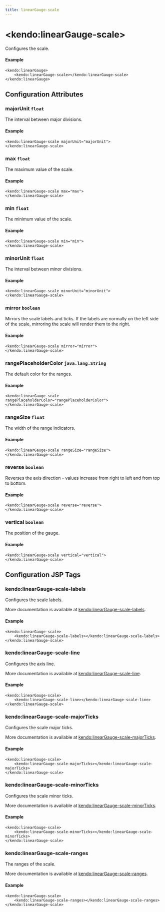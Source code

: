 ```yaml
---
title: linearGauge-scale
---
```


# \<kendo:linearGauge-scale\>

Configures the scale.

#### Example
    <kendo:linearGauge>
        <kendo:linearGauge-scale></kendo:linearGauge-scale>
    </kendo:linearGauge>

## Configuration Attributes

### majorUnit `float`

The interval between major divisions.

#### Example
    <kendo:linearGauge-scale majorUnit="majorUnit">
    </kendo:linearGauge-scale>

### max `float`

The maximum value of the scale.

#### Example
    <kendo:linearGauge-scale max="max">
    </kendo:linearGauge-scale>

### min `float`

The minimum value of the scale.

#### Example
    <kendo:linearGauge-scale min="min">
    </kendo:linearGauge-scale>

### minorUnit `float`

The interval between minor divisions.

#### Example
    <kendo:linearGauge-scale minorUnit="minorUnit">
    </kendo:linearGauge-scale>

### mirror `boolean`

Mirrors the scale labels and ticks.
If the labels are normally on the left side of the scale, mirroring the scale will render them to the right.

#### Example
    <kendo:linearGauge-scale mirror="mirror">
    </kendo:linearGauge-scale>

### rangePlaceholderColor `java.lang.String`

The default color for the ranges.

#### Example
    <kendo:linearGauge-scale rangePlaceholderColor="rangePlaceholderColor">
    </kendo:linearGauge-scale>

### rangeSize `float`

The width of the range indicators.

#### Example
    <kendo:linearGauge-scale rangeSize="rangeSize">
    </kendo:linearGauge-scale>

### reverse `boolean`

Reverses the axis direction - values increase from right to left and from top to bottom.

#### Example
    <kendo:linearGauge-scale reverse="reverse">
    </kendo:linearGauge-scale>

### vertical `boolean`

The position of the gauge.

#### Example
    <kendo:linearGauge-scale vertical="vertical">
    </kendo:linearGauge-scale>


##  Configuration JSP Tags

### kendo:linearGauge-scale-labels

Configures the scale labels.

More documentation is available at [kendo:linearGauge-scale-labels](/api/wrappers/jsp/lineargauge/scale-labels).

#### Example

    <kendo:linearGauge-scale>
        <kendo:linearGauge-scale-labels></kendo:linearGauge-scale-labels>
    </kendo:linearGauge-scale>

### kendo:linearGauge-scale-line

Configures the axis line.

More documentation is available at [kendo:linearGauge-scale-line](/api/wrappers/jsp/lineargauge/scale-line).

#### Example

    <kendo:linearGauge-scale>
        <kendo:linearGauge-scale-line></kendo:linearGauge-scale-line>
    </kendo:linearGauge-scale>

### kendo:linearGauge-scale-majorTicks

Configures the scale major ticks.

More documentation is available at [kendo:linearGauge-scale-majorTicks](/api/wrappers/jsp/lineargauge/scale-majorticks).

#### Example

    <kendo:linearGauge-scale>
        <kendo:linearGauge-scale-majorTicks></kendo:linearGauge-scale-majorTicks>
    </kendo:linearGauge-scale>

### kendo:linearGauge-scale-minorTicks

Configures the scale minor ticks.

More documentation is available at [kendo:linearGauge-scale-minorTicks](/api/wrappers/jsp/lineargauge/scale-minorticks).

#### Example

    <kendo:linearGauge-scale>
        <kendo:linearGauge-scale-minorTicks></kendo:linearGauge-scale-minorTicks>
    </kendo:linearGauge-scale>

### kendo:linearGauge-scale-ranges

The ranges of the scale.

More documentation is available at [kendo:linearGauge-scale-ranges](/api/wrappers/jsp/lineargauge/scale-ranges).

#### Example

    <kendo:linearGauge-scale>
        <kendo:linearGauge-scale-ranges></kendo:linearGauge-scale-ranges>
    </kendo:linearGauge-scale>


